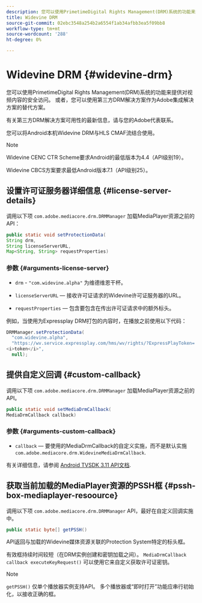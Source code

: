 ```yaml
---
description: 您可以使用PrimetimeDigital Rights Management(DRM)系统的功能来提供对视频内容的安全访问。 或者，您可以使用第三方DRM解决方案作为Adobe集成解决方案的替代方案。
title: Widevine DRM
source-git-commit: 02ebc3548a254b2a6554f1ab34afbb3ea5f09bb8
workflow-type: tm+mt
source-wordcount: '288'
ht-degree: 0%

---
```


# Widevine DRM {#widevine-drm}

您可以使用PrimetimeDigital Rights Management(DRM)系统的功能来提供对视频内容的安全访问。 或者，您可以使用第三方DRM解决方案作为Adobe集成解决方案的替代方案。

有关第三方DRM解决方案可用性的最新信息，请与您的Adobe代表联系。

<!--<a id="section_1385440013EF4A9AA45B6AC98919E662"></a>-->

您可以将Android本机Widevine DRM与HLS CMAF流结合使用。

>[!NOTE]
>
> Widevine CENC CTR Scheme要求Android的最低版本为4.4（API级别19）。
>
> Widevine CBCS方案要求最低Android版本7.1（API级别25）。

## 设置许可证服务器详细信息 {#license-server-details}

调用以下项 `com.adobe.mediacore.drm.DRMManager` 加载MediaPlayer资源之前的API：

```java
public static void setProtectionData(
String drm,
String licenseServerURL,
Map<String, String> requestProperties)
```

### 参数 {#arguments-license-server}

* `drm` - `"com.widevine.alpha"` 为维德维恩干杯。

* `licenseServerURL`  — 接收许可证请求的Widevine许可证服务器的URL。

* `requestProperties`  — 包含要包含在传出许可证请求中的额外标头。

例如，当使用为Expressplay DRM打包的内容时，在播放之前使用以下代码：

```java
DRMManager.setProtectionData(
  "com.widevine.alpha",  
  "https://wv.service.expressplay.com/hms/wv/rights/?ExpressPlayToken= 
<i>token</i>",  
  null);
```

## 提供自定义回调 {#custom-callback}

调用以下项 `com.adobe.mediacore.drm.DRMManager` 加载MediaPlayer资源之前的API。

```java
public static void setMediaDrmCallback(
MediaDrmCallback callback)
```

### 参数 {#arguments-custom-callback}

* `callback`  — 要使用的MediaDrmCallback的自定义实施，而不是默认实施 `com.adobe.mediacore.drm.WidevineMediaDrmCallback`.

有关详细信息，请参阅 [Android TVSDK 3.11 API文档](https://help.adobe.com/en_US/primetime/api/psdk/javadoc3.11/index.html).

## 获取当前加载的MediaPlayer资源的PSSH框 {#pssh-box-mediaplayer-resoource}

调用以下项 `com.adobe.mediacore.drm.DRMManager` API，最好在自定义回调实施中。

```java
public static byte[] getPSSH()
```

API返回与加载的Widevine媒体资源关联的Protection System特定的标头框。

有效框持续时间较短（在DRM实例创建和密钥加载之间）。 `MediaDrmCallback callback executeKeyRequest()` 可以使用它来自定义获取许可证密钥。

>[!NOTE]
>
> `getPSSH()` 仅单个播放器实例支持API。 多个播放器或“即时打开”功能应串行初始化，以接收正确的框。
